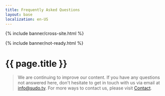```yaml
---
title: Frequently Asked Questions
layout: base
localization: en-US
---
```


{% include banner/cross-site.html %}

{% include banner/not-ready.html %}

# {{ page.title }}

> We are continuing to improve our content. If you have any questions not answered here, don't hesitate to get in touch with us via email at [info@sudo.tv](mailto://info@sudo.tv). For more ways to contact us, please visit [Contact](https://sudo.tv/contact).
